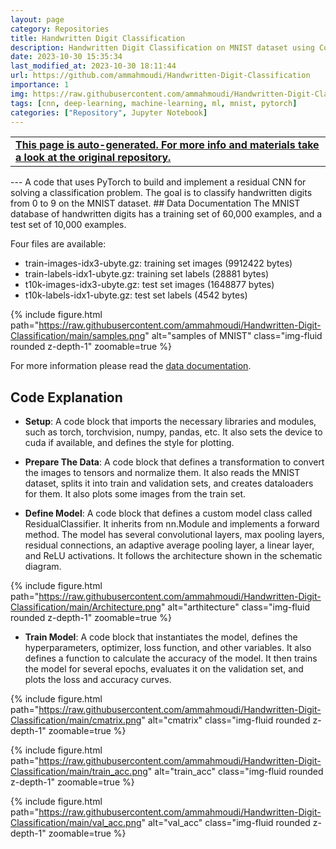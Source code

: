 ```yaml
---
layout: page
category: Repositories
title: Handwritten Digit Classification
description: Handwritten Digit Classification on MNIST dataset using Conventional Neural Network in PyTorch
date: 2023-10-30 15:35:34 
last_modified_at: 2023-10-30 18:11:44 
url: https://github.com/ammahmoudi/Handwritten-Digit-Classification
importance: 1
img: https://raw.githubusercontent.com/ammahmoudi/Handwritten-Digit-Classification/main/samples.png
tags: [cnn, deep-learning, machine-learning, ml, mnist, pytorch]
categories: ["Repository", Jupyter Notebook]
---
```

<div id="open-in-github" > <table class="table-cv list-group-table"> <tbody> <tr>    <td class="list-group-name"><b>   <a href="https://github.com/ammahmoudi/Handwritten-Digit-Classification" rel="external nofollow noopener" target="_blank"><i class="fa-brands fa-github"></i> This page is auto-generated. For more info and materials take a look at the original repository.</a> </b></td></tr> </tbody> </table></div>
---
 A code that uses PyTorch to build and implement a residual CNN for solving a classification problem. The goal is to classify handwritten digits from 0 to 9 on the MNIST dataset.
## Data Documentation
The MNIST database of handwritten digits has a training set of 60,000 examples, and a test set of 10,000 examples.

Four files are available:

- train-images-idx3-ubyte.gz: training set images (9912422 bytes)
- train-labels-idx1-ubyte.gz: training set labels (28881 bytes)
- t10k-images-idx3-ubyte.gz: test set images (1648877 bytes)
- t10k-labels-idx1-ubyte.gz: test set labels (4542 bytes)

{% include figure.html path="https://raw.githubusercontent.com/ammahmoudi/Handwritten-Digit-Classification/main/samples.png" alt="samples of MNIST" class="img-fluid rounded z-depth-1" zoomable=true %}

For more information please read the [data documentation](https://www.kaggle.com/datasets/hojjatk/mnist-dataset).
## Code Explanation

- **Setup**: A code block that imports the necessary libraries and modules, such as torch, torchvision, numpy, pandas, etc. It also sets the device to cuda if available, and defines the style for plotting.

- **Prepare The Data**: A code block that defines a transformation to convert the images to tensors and normalize them. It also reads the MNIST dataset, splits it into train and validation sets, and creates dataloaders for them. It also plots some images from the train set.
- **Define Model**: A code block that defines a custom model class called ResidualClassifier. It inherits from nn.Module and implements a forward method. The model has several convolutional layers, max pooling layers, residual connections, an adaptive average pooling layer, a linear layer, and ReLU activations. It follows the architecture shown in the schematic diagram.

{% include figure.html path="https://raw.githubusercontent.com/ammahmoudi/Handwritten-Digit-Classification/main/Architecture.png" alt="arthitecture" class="img-fluid rounded z-depth-1" zoomable=true %}
- **Train Model**: A code block that instantiates the model, defines the hyperparameters, optimizer, loss function, and other variables. It also defines a function to calculate the accuracy of the model. It then trains the model for several epochs, evaluates it on the validation set, and plots the loss and accuracy curves.

{% include figure.html path="https://raw.githubusercontent.com/ammahmoudi/Handwritten-Digit-Classification/main/cmatrix.png" alt="cmatrix" class="img-fluid rounded z-depth-1" zoomable=true %}

{% include figure.html path="https://raw.githubusercontent.com/ammahmoudi/Handwritten-Digit-Classification/main/train_acc.png" alt="train_acc" class="img-fluid rounded z-depth-1" zoomable=true %}

{% include figure.html path="https://raw.githubusercontent.com/ammahmoudi/Handwritten-Digit-Classification/main/val_acc.png" alt="val_acc" class="img-fluid rounded z-depth-1" zoomable=true %}
